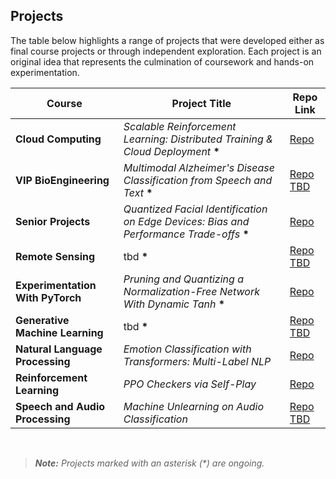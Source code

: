 
## Projects

The table below highlights a range of projects that were developed either as final course projects or through independent exploration. Each project is an original idea that represents the culmination of coursework and hands-on experimentation.
<br>

| Course                           | Project Title                                                            | Repo Link         |
|----------------------------------|--------------------------------------------------------------------------|-------------------|
| **Cloud Computing**              | *Scalable Reinforcement Learning: Distributed Training & Cloud Deployment* **\*** | [Repo](https://github.com/toribiodiego/ECE-465-Cloud-Computing/tree/main/Final_Project)     |
| **VIP BioEngineering**           | *Multimodal Alzheimer's Disease Classification from Speech and Text* **\***      | [Repo TBD](#)     |
| **Senior Projects**              | *Quantized Facial Identification on Edge Devices: Bias and Performance Trade-offs* **\*** | [Repo](https://github.com/toribiodiego/ECE-365-Senior-Projects)     |
| **Remote Sensing**               | tbd **\***                                                              | [Repo TBD](#)     |
| **Experimentation With PyTorch** | *Pruning and Quantizing a Normalization-Free Network With Dynamic Tanh* **\*** | [Repo](https://github.com/toribiodiego/ECE-491-2-Experimentation-with-PyTorch/tree/main/Final_Project)     |
| **Generative Machine Learning**  | tbd **\***                                                              | [Repo TBD](#)     |
| **Natural Language Processing**  | *Emotion Classification with Transformers: Multi-Label NLP*            | [Repo](https://github.com/toribiodiego/ECE-467-Natural-Language-Processing/tree/main/Final_Project)     |
| **Reinforcement Learning**       | *PPO Checkers via Self-Play*                                             | [Repo](https://github.com/toribiodiego/ECE-471-Reinforcement-Learning/tree/main/Final_Project)     |
| **Speech and Audio Processing**  | *Machine Unlearning on Audio Classification*                             | [Repo TBD](#)     |


<br>

> ***Note:** Projects marked with an asterisk (\*) are ongoing.*